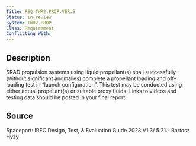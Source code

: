 ```yaml
---
Title: REQ.TWR2.PROP.VER.5
Status: in-review
System: TWR2.PROP
Class: Requirement
Conflicting With: 
---
```


## Description

SRAD propulsion systems using liquid propellant(s) shall successfully (without significant anomalies) complete a propellant loading and off-loading test in “launch configuration”. This test may be conducted using either actual propellant(s) or suitable proxy fluids. Links to videos and testing data should be posted in your final report.

## Source

Spaceport: IREC Design, Test, & Evaluation Guide 2023 V1.3/ 5.21.- Bartosz Hyży